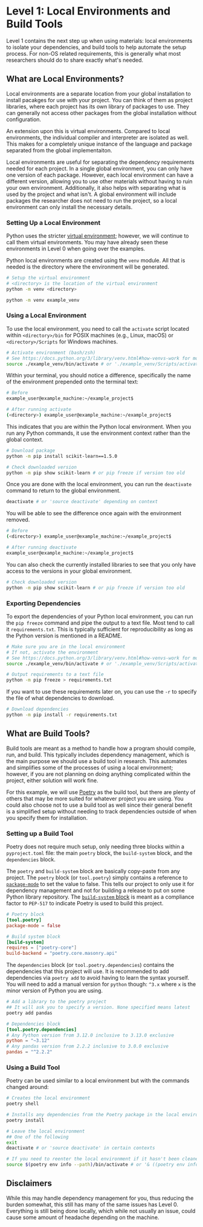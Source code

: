# Level 1: Local Environments and Build Tools

Level 1 contains the next step up when using materials: local environments to isolate your dependencies, and build tools to help automate the setup process. For non-OS related requirements, this is generally what most researchers should do to share exactly what's needed.

## What are Local Environments?

Local environments are a separate location from your global installation to install pacakges for use with your project. You can think of them as project libraries, where each project has its own library of packages to use. They can generally not access other packages from the global installation without configuration.

An extension upon this is virtual environments. Compared to local environments, the individual compiler and interpreter are isolated as well. This makes for a completely unique instance of the language and package separated from the global implementaiton.

Local environments are useful for separating the dependency requirements needed for each project. In a single global environment, you can only have one version of each package. However, each local environment can have a different version, allowing you to use other materials without having to ruin your own environment. Additionally, it also helps with separating what is used by the project and what isn't. A global environment will include packages the researcher does not need to run the project, so a local environment can only install the necessary details.

### Setting Up a Local Environment

Python uses the stricter [virtual environment](https://docs.python.org/3/library/venv.html); however, we will continue to call them virtual environments. You may have already seen these environments in Level 0 when going over the examples.

Python local environments are created using the `venv` module. All that is needed is the directory where the environment will be generated.

```bash
# Setup the virtual environment
# <directory> is the location of the virtual environment
python -m venv <directory>
```

```bash
python -m venv example_venv
```

### Using a Local Environment

To use the local environment, you need to call the `activate` script located within `<directory>/bin` for POSIX machines (e.g., Linux, macOS) or `<directory>/Scripts` for Windows machines.

```bash
# Activate environment (bash/zsh)
# See https://docs.python.org/3/library/venv.html#how-venvs-work for more info
source ./example_venv/bin/activate # or './example_venv/Scripts/activate' on Windows
```

Within your terminal, you should notice a difference, specifically the name of the environment prepended onto the terminal text:

```bash
# Before
example_user@example_machine:~/example_project$ 

# After running activate
(<directory>) example_user@example_machine:~/example_project$ 
```

This indicates that you are within the Python local environment. When you run any Python commands, it use the environment context rather than the global context.

```bash
# Download package
python -m pip install scikit-learn==1.5.0

# Check downloaded version
python -m pip show scikit-learn # or pip freeze if version too old
```

Once you are done with the local environment, you can run the `deactivate` command to return to the global environment.

```bash
deactivate # or 'source deactivate' depending on context
```

You will be able to see the difference once again with the environment removed.

```bash
# Before
(<directory>) example_user@example_machine:~/example_project$ 

# After running deactivate
example_user@example_machine:~/example_project$ 
```

You can also check the currently installed libraries to see that you only have access to the versions in your global environment.

```bash
# Check downloaded version
python -m pip show scikit-learn # or pip freeze if version too old
```

### Exporting Dependencies

To export the dependencies of your Python local environment, you can run the `pip freeze` command and pipe the output to a text file. Most tend to call it `requirements.txt`. This is typically sufficient for reproducibility as long as the Python version is mentioned in a README.

```bash
# Make sure you are in the local environment
# If not, activate the environment
# See https://docs.python.org/3/library/venv.html#how-venvs-work for more info
source ./example_venv/bin/activate # or './example_venv/Scripts/activate' on Windows

# Output requirements to a text file
python -m pip freeze > requirements.txt
```

If you want to use these requirements later on, you can use the `-r` to specify the file of what dependencies to download.

```bash
# Download dependencies
python -m pip install -r requirements.txt
```

## What are Build Tools?

Build tools are meant as a method to handle how a program should compile, run, and build. This typically includes dependency management, which is the main purpose we should use a build tool in research. This automates and simplifies some of the processes of using a local environment; however, if you are not planning on doing anything complicated within the project, either solution will work fine.

For this example, we will use [Poetry](https://pypi.org/project/poetry-core/) as the build tool, but there are plenty of others that may be more suited for whatever project you are using. You could also choose not to use a build tool as well since their general benefit is a simplified setup without needing to track dependencies outside of when you specify them for installation.

### Setting up a Build Tool

Poetry does not require much setup, only needing three blocks within a `pyproject.toml` file: the main `poetry` block, the `build-system` block, and the `dependencies` block.

The `poetry` and `build-system` block are basically copy-paste from any project. The `poetry` block (or `tool.poetry`) simply contains a reference to [`package-mode`](https://python-poetry.org/docs/basic-usage/#operating-modes) to set the value to false. This tells our project to only use it for dependency management and not for building a release to put on some Python library repository. The [`build-system` block](https://python-poetry.org/docs/pyproject/#poetry-and-pep-517) is meant as a compliance factor to `PEP-517` to indicate Poetry is used to build this project.

```toml
# Poetry block
[tool.poetry]
package-mode = false

# Build system block
[build-system]
requires = ["poetry-core"]
build-backend = "poetry.core.masonry.api"
```

The `dependencies` block (or `tool.poetry.dependencies`) contains the dependencies that this project will use. It is recommended to add dependencies via `poetry add` to avoid having to learn the syntax yourself. You will need to add a manual version for `python` though: `^3.x` where `x` is the minor version of Python you are using.

```bash
# Add a library to the poetry project
## It will ask you to specify a version. None specified means latest
poetry add pandas
```

```toml
# Dependencies block
[tool.poetry.dependencies]
# Any Python version from 3.12.0 inclusive to 3.13.0 exclusive
python = "~3.12"
# Any pandas version from 2.2.2 inclusive to 3.0.0 exclusive
pandas = "^2.2.2"
```

### Using a Build Tool

Poetry can be used similar to a local environment but with the commands changed around:

```bash
# Creates the local environment
poetry shell

# Installs any dependencies from the Poetry package in the local environment
poetry install

# Leave the local environment
## One of the following
exit
deactivate # or 'source deactivate' in certain contexts

# If you need to reenter the local environment if it hasn't been cleaned up:
source $(poetry env info --path)/bin/activate # or '& ((poetry env info --path) + "\Scripts\activate.ps1")' on Windows
```

## Disclaimers

While this may handle dependency management for you, thus reducing the burden somewhat, this still has many of the same issues has Level 0. Everything is still being done locally, which while not usually an issue, could cause some amount of headache depending on the machine.
